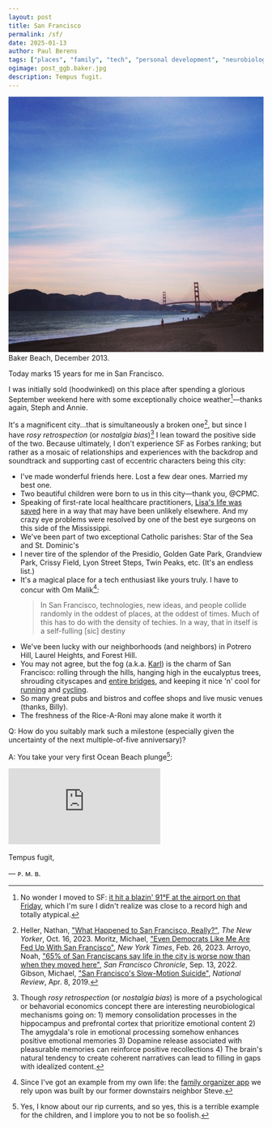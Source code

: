 ```yaml
---
layout: post
title: San Francisco
permalink: /sf/
date: 2025-01-13
author: Paul Berens
tags: ["places", "family", "tech", "personal development", "neurobiology"]
ogimage: post_ggb.baker.jpg
description: Tempus fugit.
---
```

![Golden Gate Bridge from Baker Beach](/assets/og/post_ggb.baker.jpg)
<span class="muted small">Baker Beach, December 2013.</span>

Today marks 15 years for me in San Francisco.

I was initially sold (hoodwinked) on this place after spending a glorious September weekend here with some exceptionally choice weather[^1]—thanks again, Steph and Annie.

[^1]: No wonder I moved to SF: <a href="https://www.wunderground.com/history/daily/us/ca/san-francisco/KSFO/date/2009-9-18" target="_blank">it hit a blazin' 91°F at the airport on that Friday</a>, which I'm sure I didn't realize was close to a record high and totally atypical.

It's a magnificent city...that is simultaneously a broken one[^2], but since I have *rosy retrospection* (or *nostalgia bias*)[^3] I lean toward the positive side of the two. Because ultimately, I don't experience SF as Forbes ranking; but rather as a mosaic of relationships and experiences with the backdrop and soundtrack and supporting cast of eccentric characters being this city:
- I've made wonderful friends here. Lost a few dear ones. Married my best one.
- Two beautiful children were born to us in this city—thank you, @CPMC.
- Speaking of first-rate local healthcare practitioners, [Lisa's life was saved](/sept-11.html) here in a way that may have been unlikely elsewhere. And my crazy eye problems were resolved by one of the best eye surgeons on this side of the Mississippi.
- We've been part of two exceptional Catholic parishes: Star of the Sea and St. Dominic's
- I never tire of the splendor of the Presidio, Golden Gate Park, Grandview Park, Crissy Field, Lyon Street Steps, Twin Peaks, etc. (It's an endless list.)
- It's a magical place for a tech enthusiast like yours truly. I have to concur with Om Malik[^4]:
  > In San Francisco, technologies, new ideas, and people collide randomly in the oddest of places, at the oddest of times. Much of this has to do with the density of techies. In a way, that in itself is a self-fulling [sic] destiny
- We've been lucky with our neighborhoods (and neighbors) in Potrero Hill, Laurel Heights, and Forest Hill.
- You may not agree, but the fog (a.k.a. <a href="https://x.com/KarlTheFog" target="_blank">Karl</a>) is the charm of San Francisco: rolling through the hills, hanging high in the eucalyptus trees, shrouding cityscapes and [entire bridges](/assets/og/ggb.jpg), and keeping it nice 'n' cool for [running](/running/) and [cycling](/cycling/).
- So many great pubs and bistros and coffee shops and live music venues (thanks, Billy).
- The freshness of the Rice-A-Roni may alone make it worth it

[^2]: Heller, Nathan, <a href="https://www.newyorker.com/magazine/2023/10/23/what-happened-to-san-francisco-really" target="_blank">"What Happened to San Francisco, Really?"</a>, *The New Yorker*, Oct. 16, 2023. Moritz, Michael, <a href="https://www.nytimes.com/2023/02/26/opinion/san-francisco-democrats-board-of-supervisors.html" target="_blank">"Even Democrats Like Me Are Fed Up With San Francisco"</a>, *New York Times*, Feb. 26, 2023. Arroyo, Noah, <a href="https://www.sfchronicle.com/sf/article/sfnext-poll-decline-17436506.php" target="_blank">"65% of San Franciscans say life in the city is worse now than when they moved here"</a>, *San Francisco Chronicle*, Sep. 13, 2022. Gibson, Michael, <a href="https://www.nationalreview.com/2019/04/san-francisco-decline-failed-government-policies/" target="_blank">"San Francisco's Slow-Motion Suicide"</a>, *National Review*, Apr. 8, 2019. 

[^3]: Though *rosy retrospection* (or *nostalgia bias*) is more of a psychological or behavorial economics concept there are interesting neurobiological mechanisms going on: 1) memory consolidation processes in the hippocampus and prefrontal cortex that prioritize emotional content 2) The amygdala's role in emotional processing somehow enhances positive emotional memories 3) Dopamine release associated with pleasurable memories can reinforce positive recollections 4) The brain's natural tendency to create coherent narratives can lead to filling in gaps with idealized content.
 
[^4]: Since I've got an example from my own life: the <a href="https://kukiniapp.com/" target="_blank">family organizer app</a> we rely upon was built by our former downstairs neighbor Steve.

<span class="header-text">Q:</span> How do you suitably mark such a milestone (especially given the uncertainty of the next multiple-of-five anniversary)?

<span class="header-text">A:</span> You take your very first Ocean Beach plunge[^5]:

[^5]: Yes, I know about our rip currents, and so yes, this is a terrible example for the children, and I implore you to not be so foolish.

<div class="video-wrapper">
    <iframe src="https://player.vimeo.com/video/1046670627" 
        frameborder="0" 
        allow="autoplay; fullscreen; picture-in-picture" 
        allowfullscreen>
    </iframe>
</div>

Tempus fugit,

— ᴘ. ᴍ. ʙ.